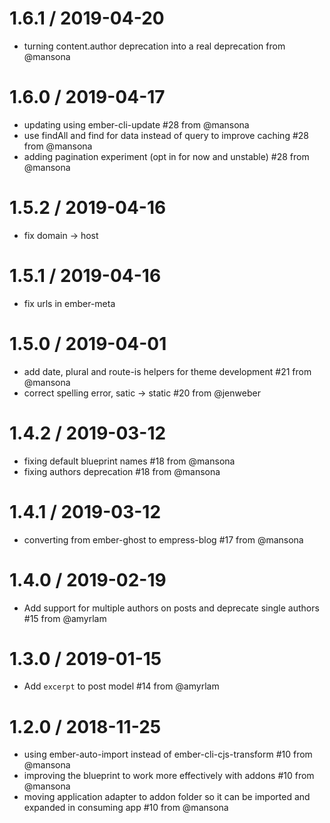 
1.6.1 / 2019-04-20
==================

  * turning content.author deprecation into a real deprecation from @mansona

1.6.0 / 2019-04-17
==================

  * updating using ember-cli-update #28 from @mansona
  * use findAll and find for data instead of query to improve caching #28 from @mansona
  * adding pagination experiment (opt in for now and unstable) #28 from @mansona

1.5.2 / 2019-04-16
==================

  * fix domain -> host

1.5.1 / 2019-04-16
==================

  * fix urls in ember-meta

1.5.0 / 2019-04-01
==================

  * add date, plural and route-is helpers for theme development #21 from @mansona
  * correct spelling error, satic -> static #20 from @jenweber

1.4.2 / 2019-03-12
==================

  * fixing default blueprint names #18 from @mansona
  * fixing authors deprecation #18 from @mansona

1.4.1 / 2019-03-12
==================

  * converting from ember-ghost to empress-blog #17 from @mansona


1.4.0 / 2019-02-19
==================

  * Add support for multiple authors on posts and deprecate single authors #15 from @amyrlam

1.3.0 / 2019-01-15
==================

  * Add `excerpt` to post model #14 from @amyrlam

1.2.0 / 2018-11-25
==================

  * using ember-auto-import instead of ember-cli-cjs-transform #10 from @mansona
  * improving the blueprint to work more effectively with addons #10 from @mansona
  * moving application adapter to addon folder so it can be imported and expanded in consuming app #10 from @mansona
